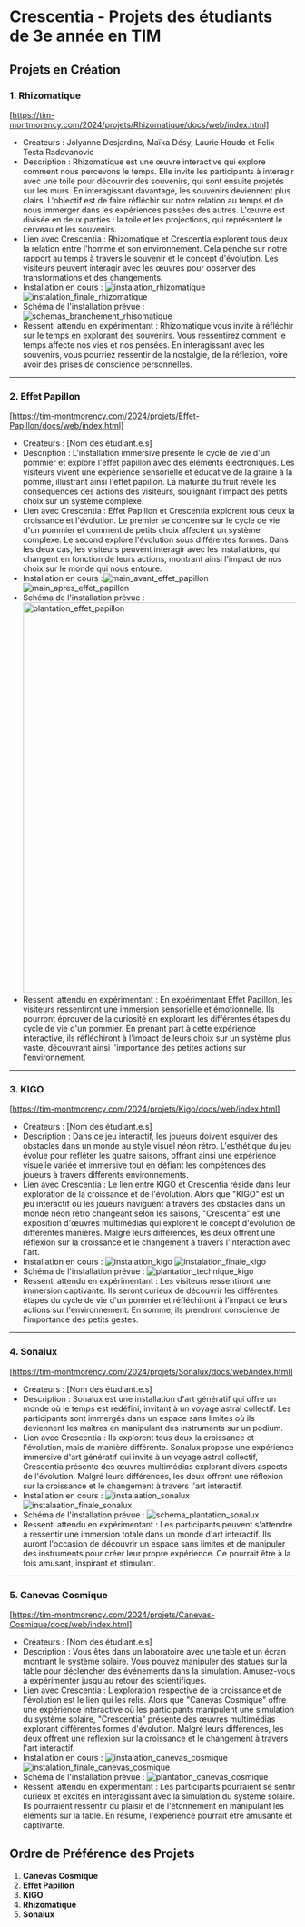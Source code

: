 # Crescentia - Projets des étudiants de 3e année en TIM

## Projets en Création

### 1. Rhizomatique
[https://tim-montmorency.com/2024/projets/Rhizomatique/docs/web/index.html]
   - Créateurs : Jolyanne Desjardins, Maïka Désy, Laurie Houde et Felix Testa Radovanovic
   - Description : Rhizomatique est une œuvre interactive qui explore comment nous percevons le temps. Elle invite les participants à interagir avec une toile pour découvrir des souvenirs, qui sont ensuite projetés sur les murs. En interagissant davantage, les souvenirs deviennent plus clairs. L'objectif est de faire réfléchir sur notre relation au temps et de nous immerger dans les expériences passées des autres. L'œuvre est divisée en deux parties : la toile et les projections, qui représentent le cerveau et les souvenirs.
   - Lien avec Crescentia : Rhizomatique et Crescentia explorent tous deux la relation entre l'homme et son environnement. Cela penche sur notre rapport au temps à travers le souvenir et le concept d'évolution. Les visiteurs peuvent interagir avec les œuvres pour observer des transformations et des changements.
   - Installation en cours : ![instalation_rhizomatique](https://github.com/yas0reo/H24_V11_inspirations_onekeo/assets/143228707/b729822a-6f62-4648-b838-07ea61492102)![instalation_finale_rhizomatique](https://github.com/yas0reo/H24_V11_inspirations_onekeo/assets/143228707/c3bd7bca-f83e-41a4-a351-4b3330510851)
   - Schéma de l'installation prévue : ![schemas_branchement_rhisomatique](https://github.com/yas0reo/H24_V11_inspirations_onekeo/assets/143228707/54e1cbfd-5b2d-4d1f-afef-ea82b210647e)
   - Ressenti attendu en expérimentant : Rhizomatique vous invite à réfléchir sur le temps en explorant des souvenirs. Vous ressentirez comment le temps affecte nos vies et nos pensées. En interagissant avec les souvenirs, vous pourriez ressentir de la nostalgie, de la réflexion, voire avoir des prises de conscience personnelles.

__________

### 2. Effet Papillon
[https://tim-montmorency.com/2024/projets/Effet-Papillon/docs/web/index.html]
   - Créateurs : [Nom des étudiant.e.s]
   - Description : L'installation immersive présente le cycle de vie d'un pommier et explore l'effet papillon avec des éléments électroniques. Les visiteurs vivent une expérience sensorielle et éducative de la graine à la pomme, illustrant ainsi l'effet papillon. La maturité du fruit révèle les conséquences des actions des visiteurs, soulignant l'impact des petits choix sur un système complexe.
   - Lien avec Crescentia : Effet Papillon et Crescentia explorent tous deux la croissance et l'évolution. Le premier se concentre sur le cycle de vie d'un pommier et comment de petits choix affectent un système complexe. Le second explore l'évolution sous différentes formes. Dans les deux cas, les visiteurs peuvent interagir avec les installations, qui changent en fonction de leurs actions, montrant ainsi l'impact de nos choix sur le monde qui nous entoure.
   - Installation en cours :![main_avant_effet_papillon](https://github.com/yas0reo/H24_V11_inspirations_onekeo/assets/143228707/b77ce8c3-1512-4814-9920-947500b2a9a3)![main_apres_effet_papillon](https://github.com/yas0reo/H24_V11_inspirations_onekeo/assets/143228707/270ce288-98d5-4c78-a4df-d42737cdc20f)
   - Schéma de l'installation prévue : <img width="688" alt="plantation_effet_papillon" src="https://github.com/yas0reo/H24_V11_inspirations_onekeo/assets/143228707/8a6dc5db-3bb3-4112-8cc4-18528ad39790">
   - Ressenti attendu en expérimentant : En expérimentant Effet Papillon, les visiteurs ressentiront une immersion sensorielle et émotionnelle. Ils pourront éprouver de la curiosité en explorant les différentes étapes du cycle de vie d'un pommier. En prenant part à cette expérience interactive, ils réfléchiront à l'impact de leurs choix sur un système plus vaste, découvrant ainsi l'importance des petites actions sur l'environnement.

__________

### 3. KIGO
[https://tim-montmorency.com/2024/projets/Kigo/docs/web/index.html]
   - Créateurs : [Nom des étudiant.e.s]
   - Description : Dans ce jeu interactif, les joueurs doivent esquiver des obstacles dans un monde au style visuel néon rétro. L'esthétique du jeu évolue pour refléter les quatre saisons, offrant ainsi une expérience visuelle variée et immersive tout en défiant les compétences des joueurs à travers différents environnements.
   - Lien avec Crescentia : Le lien entre KIGO et Crescentia réside dans leur exploration de la croissance et de l'évolution. Alors que "KIGO" est un jeu interactif où les joueurs naviguent à travers des obstacles dans un monde néon rétro changeant selon les saisons, "Crescentia" est une exposition d'œuvres multimédias qui explorent le concept d'évolution de différentes manières. Malgré leurs différences, les deux offrent une réflexion sur la croissance et le changement à travers l'interaction avec l'art.
   - Installation en cours : ![instalation_kigo](https://github.com/yas0reo/H24_V11_inspirations_onekeo/assets/143228707/6f70c21b-b81e-4331-971d-7ffacde0a0b7) ![instalation_finale_kigo](https://github.com/yas0reo/H24_V11_inspirations_onekeo/assets/143228707/50697580-2f74-4b02-adda-8030c6bac86b)
   - Schéma de l'installation prévue : ![plantation_technique_kigo](https://github.com/yas0reo/H24_V11_inspirations_onekeo/assets/143228707/1b6c6b40-3a1a-478e-9314-0f90b2a577a5)
   - Ressenti attendu en expérimentant : Les visiteurs ressentiront une immersion captivante. Ils seront curieux de découvrir les différentes étapes du cycle de vie d'un pommier et réfléchiront à l'impact de leurs actions sur l'environnement. En somme, ils prendront conscience de l'importance des petits gestes.

__________

### 4. Sonalux
[https://tim-montmorency.com/2024/projets/Sonalux/docs/web/index.html]
   - Créateurs : [Nom des étudiant.e.s]
   - Description : Sonalux est une installation d'art génératif qui offre un monde où le temps est redéfini, invitant à un voyage astral collectif. Les participants sont immergés dans un espace sans limites où ils deviennent les maîtres en manipulant des instruments sur un podium.
   - Lien avec Crescentia : Ils explorent tous deux la croissance et l'évolution, mais de manière différente. Sonalux propose une expérience immersive d'art génératif qui invite à un voyage astral collectif, Crescentia présente des œuvres multimédias explorant divers aspects de l'évolution. Malgré leurs différences, les deux offrent une réflexion sur la croissance et le changement à travers l'art interactif.
   - Installation en cours : ![instalaation_sonalux](https://github.com/yas0reo/H24_V11_inspirations_onekeo/assets/143228707/458279fc-862e-454e-ac0d-0d41112fe70b) ![instalaation_finale_sonalux](https://github.com/yas0reo/H24_V11_inspirations_onekeo/assets/143228707/9ab3a68b-fc07-4c23-b089-b86812abeee5)
   - Schéma de l'installation prévue : ![schema_plantation_sonalux](https://github.com/yas0reo/H24_V11_inspirations_onekeo/assets/143228707/d6558333-31d8-4280-a228-005164594a80)
   - Ressenti attendu en expérimentant : Les participants peuvent s'attendre à ressentir une immersion totale dans un monde d'art interactif. Ils auront l'occasion de découvrir un espace sans limites et de manipuler des instruments pour créer leur propre expérience. Ce pourrait être à la fois amusant, inspirant et stimulant.
__________

### 5. Canevas Cosmique
[https://tim-montmorency.com/2024/projets/Canevas-Cosmique/docs/web/index.html]
   - Créateurs : [Nom des étudiant.e.s]
   - Description : Vous êtes dans un laboratoire avec une table et un écran montrant le système solaire. Vous pouvez manipuler des statues sur la table pour déclencher des événements dans la simulation. Amusez-vous à expérimenter jusqu'au retour des scientifiques.
   - Lien avec Crescentia : L'exploration respective de la croissance et de l'évolution est le lien qui les relis. Alors que "Canevas Cosmique" offre une expérience interactive où les participants manipulent une simulation du système solaire, "Crescentia" présente des œuvres multimédias explorant différentes formes d'évolution. Malgré leurs différences, les deux offrent une réflexion sur la croissance et le changement à travers l'art interactif.
   - Installation en cours : ![instalation_canevas_cosmique](https://github.com/yas0reo/H24_V11_inspirations_onekeo/assets/143228707/66417369-e9d3-4652-b379-5069e7b121de) ![instalation_finale_canevas_cosmique](https://github.com/yas0reo/H24_V11_inspirations_onekeo/assets/143228707/3a74aa50-cb1f-413b-9dc5-2ac395709f3d)
   - Schéma de l'installation prévue : ![plantation_canevas_cosmique](https://github.com/yas0reo/H24_V11_inspirations_onekeo/assets/143228707/372c1c34-633f-4d85-a969-4514ccb95a75)
   - Ressenti attendu en expérimentant : Les participants pourraient se sentir curieux et excités en interagissant avec la simulation du système solaire. Ils pourraient ressentir du plaisir et de l'étonnement en manipulant les éléments sur la table. En résumé, l'expérience pourrait être amusante et captivante.

## Ordre de Préférence des Projets

1. **Canevas Cosmique** 
2. **Effet Papillon**
3. **KIGO** 
4. **Rhizomatique** 
5. **Sonalux**
